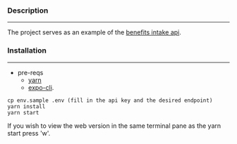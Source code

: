 ### Description
---
The project serves as an example of the [benefits intake api](https://developer.va.gov).

### Installation
---
- pre-reqs 
  - [yarn](https://yarnpkg.com/lang/en/docs/install/) 
  - [expo-cli](https://docs.expo.io/versions/latest/workflow/expo-cli/).
```
cp env.sample .env (fill in the api key and the desired endpoint)
yarn install
yarn start
```

If you wish to view the web version in the same terminal pane as the yarn start press 'w'.
